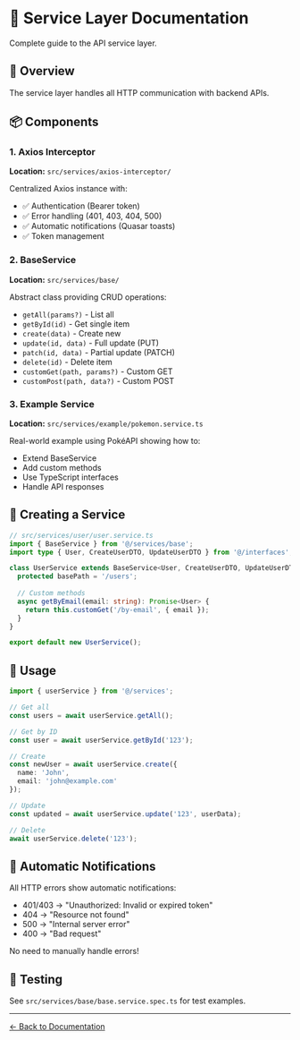 # 🔧 Service Layer Documentation

Complete guide to the API service layer.

## 🎯 Overview

The service layer handles all HTTP communication with backend APIs.

## 📦 Components

### 1. Axios Interceptor
**Location:** `src/services/axios-interceptor/`

Centralized Axios instance with:
- ✅ Authentication (Bearer token)
- ✅ Error handling (401, 403, 404, 500)
- ✅ Automatic notifications (Quasar toasts)
- ✅ Token management

### 2. BaseService
**Location:** `src/services/base/`

Abstract class providing CRUD operations:
- `getAll(params?)` - List all
- `getById(id)` - Get single item
- `create(data)` - Create new
- `update(id, data)` - Full update (PUT)
- `patch(id, data)` - Partial update (PATCH)
- `delete(id)` - Delete item
- `customGet(path, params?)` - Custom GET
- `customPost(path, data?)` - Custom POST

### 3. Example Service
**Location:** `src/services/example/pokemon.service.ts`

Real-world example using PokéAPI showing how to:
- Extend BaseService
- Add custom methods
- Use TypeScript interfaces
- Handle API responses

## 📝 Creating a Service

```typescript
// src/services/user/user.service.ts
import { BaseService } from '@/services/base';
import type { User, CreateUserDTO, UpdateUserDTO } from '@/interfaces';

class UserService extends BaseService<User, CreateUserDTO, UpdateUserDTO> {
  protected basePath = '/users';
  
  // Custom methods
  async getByEmail(email: string): Promise<User> {
    return this.customGet('/by-email', { email });
  }
}

export default new UserService();
```

## 🚀 Usage

```typescript
import { userService } from '@/services';

// Get all
const users = await userService.getAll();

// Get by ID
const user = await userService.getById('123');

// Create
const newUser = await userService.create({
  name: 'John',
  email: 'john@example.com'
});

// Update
const updated = await userService.update('123', userData);

// Delete
await userService.delete('123');
```

## 🔔 Automatic Notifications

All HTTP errors show automatic notifications:
- 401/403 → "Unauthorized: Invalid or expired token"
- 404 → "Resource not found"  
- 500 → "Internal server error"
- 400 → "Bad request"

No need to manually handle errors!

## 🧪 Testing

See `src/services/base/base.service.spec.ts` for test examples.

---

[← Back to Documentation](./README.md)


